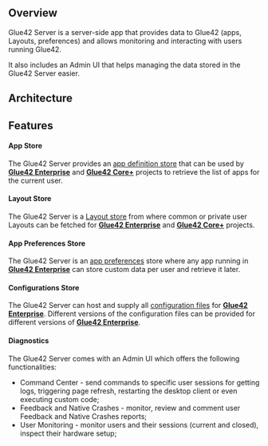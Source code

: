 ## Overview

Glue42 Server is a server-side app that provides data to Glue42 (apps, Layouts, preferences) and allows monitoring and interacting with users running Glue42.

It also includes an Admin UI that helps managing the data stored in the Glue42 Server easier.

## Architecture

<glue42 name="diagram" image="../../images/glue42-server/server-architecture.png">

## Features

#### App Store

The Glue42 Server provides an [app definition store](https://docs.glue42.com/glue42-concepts/application-management/overview/index.html#app_stores) that can be used by [**Glue42 Enterprise**](https://glue42.com/enterprise/) and [**Glue42 Core+**](https://glue42.com/core-plus/) projects to retrieve the list of apps for the current user.

#### Layout Store

The Glue42 Server is a [Layout store](https://docs.glue42.com/glue42-concepts/windows/layouts/overview/index.html#layout_stores) from where common or private user Layouts can be fetched for [**Glue42 Enterprise**](https://glue42.com/enterprise/) and [**Glue42 Core+**](https://glue42.com/core-plus/) projects.

#### App Preferences Store

The Glue42 Server is an [app preferences](https://docs.glue42.com/glue42-concepts/app-preferences/overview/index.html) store where any app running in [**Glue42 Enterprise**](https://glue42.com/enterprise/) can store custom data per user and retrieve it later.

#### Configurations Store

The Glue42 Server can host and supply all [configuration files](https://docs.glue42.com/developers/configuration/overview/index.html) for [**Glue42 Enterprise**](https://glue42.com/enterprise/). Different versions of the configuration files can be provided for different versions of [**Glue42 Enterprise**](https://glue42.com/enterprise/).

#### Diagnostics

The Glue42 Server comes with an Admin UI which offers the following functionalities:

- Command Center - send commands to specific user sessions for getting logs, triggering page refresh, restarting the desktop client or even executing custom code;
- Feedback and Native Crashes - monitor, review and comment user Feedback and Native Crashes reports;
- User Monitoring - monitor users and their sessions (current and closed), inspect their hardware setup;